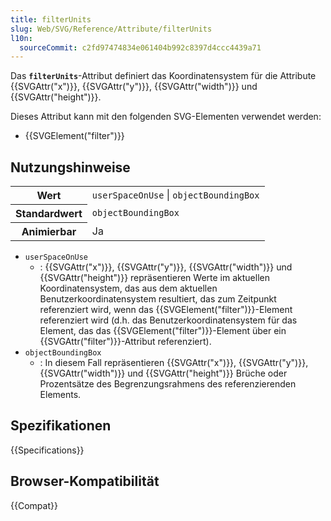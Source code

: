 ```yaml
---
title: filterUnits
slug: Web/SVG/Reference/Attribute/filterUnits
l10n:
  sourceCommit: c2fd97474834e061404b992c8397d4ccc4439a71
---
```


Das **`filterUnits`**-Attribut definiert das Koordinatensystem für die Attribute {{SVGAttr("x")}}, {{SVGAttr("y")}}, {{SVGAttr("width")}} und {{SVGAttr("height")}}.

Dieses Attribut kann mit den folgenden SVG-Elementen verwendet werden:

- {{SVGElement("filter")}}

## Nutzungshinweise

<table class="properties">
  <tbody>
    <tr>
      <th scope="row">Wert</th>
      <td><code>userSpaceOnUse</code> | <code>objectBoundingBox</code></td>
    </tr>
    <tr>
      <th scope="row">Standardwert</th>
      <td><code>objectBoundingBox</code></td>
    </tr>
    <tr>
      <th scope="row">Animierbar</th>
      <td>Ja</td>
    </tr>
  </tbody>
</table>

- `userSpaceOnUse`
  - : {{SVGAttr("x")}}, {{SVGAttr("y")}}, {{SVGAttr("width")}} und {{SVGAttr("height")}} repräsentieren Werte im aktuellen Koordinatensystem, das aus dem aktuellen Benutzerkoordinatensystem resultiert, das zum Zeitpunkt referenziert wird, wenn das {{SVGElement("filter")}}-Element referenziert wird (d.h. das Benutzerkoordinatensystem für das Element, das das {{SVGElement("filter")}}-Element über ein {{SVGAttr("filter")}}-Attribut referenziert).
- `objectBoundingBox`
  - : In diesem Fall repräsentieren {{SVGAttr("x")}}, {{SVGAttr("y")}}, {{SVGAttr("width")}} und {{SVGAttr("height")}} Brüche oder Prozentsätze des Begrenzungsrahmens des referenzierenden Elements.

## Spezifikationen

{{Specifications}}

## Browser-Kompatibilität

{{Compat}}
